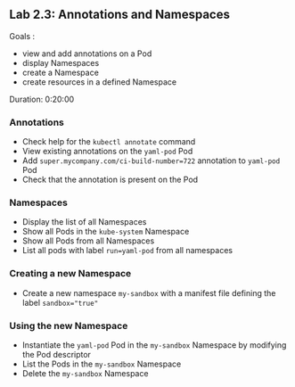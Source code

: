 
## Lab 2.3: Annotations and Namespaces

Goals :
- view and add annotations on a Pod
- display Namespaces
- create a Namespace
- create resources in a defined Namespace

Duration: 0:20:00

### Annotations

- Check help for the `kubectl annotate` command
- View existing annotations on the `yaml-pod` Pod
- Add `super.mycompany.com/ci-build-number=722` annotation to `yaml-pod` Pod
- Check that the annotation is present on the Pod

### Namespaces

- Display the list of all Namespaces
- Show all Pods in the `kube-system` Namespace
- Show all Pods from all Namespaces
- List all pods with label `run=yaml-pod` from all namespaces

### Creating a new Namespace

- Create a new namespace `my-sandbox` with a manifest file defining the label `sandbox="true"`

### Using the new Namespace

- Instantiate the `yaml-pod` Pod in the `my-sandbox` Namespace by modifying the Pod descriptor
- List the Pods in the `my-sandbox` Namespace
- Delete the `my-sandbox` Namespace

<div class="pb"></div>
